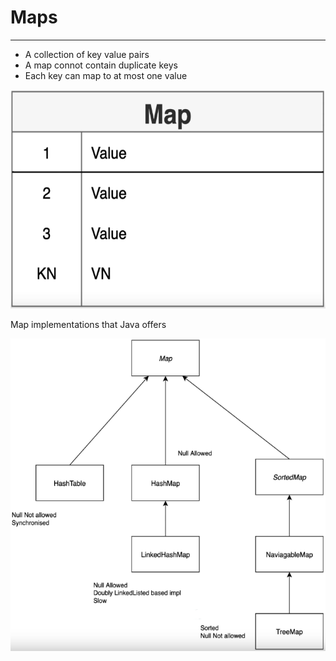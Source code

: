 # Maps
------------
-  A collection of key value pairs
-  A map connot contain duplicate keys
-  Each key can map to at most one value

<img src="Maps2.PNG" height="350">

Map implementations that Java offers

<img src="Maps.PNG" height="500">
